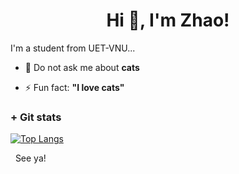 <h1 align="center">Hi 👋, I'm Zhao!</h1>

I'm a student from UET-VNU...

- 💬 Do not ask me about **cats**

- ⚡ Fun fact: **"I love cats"**

### + Git stats

[![Top Langs](https://github-readme-stats.vercel.app/api/top-langs/?username=zhaospei&layout=compact)](https://github.com/anuraghazra/github-readme-stats)


&nbsp;&nbsp;See ya!
